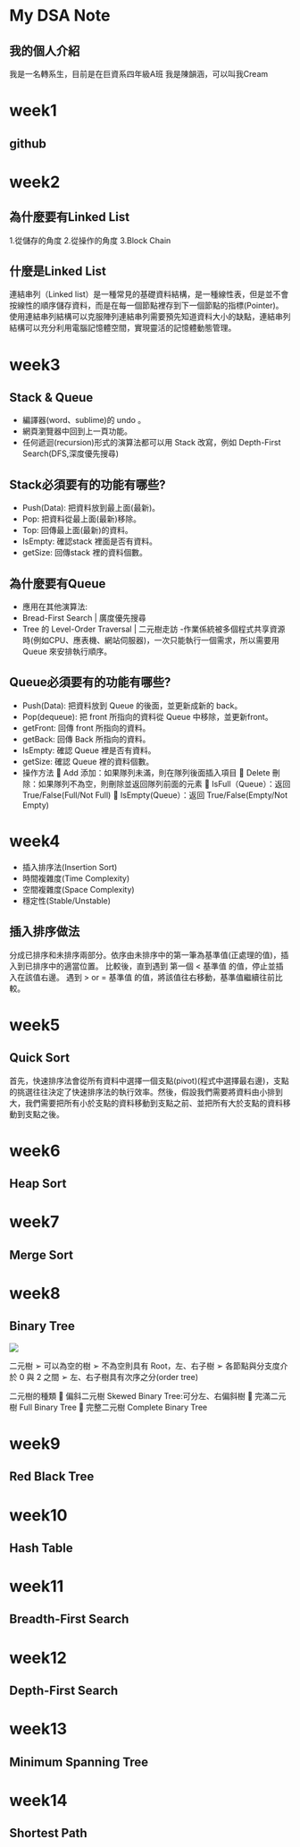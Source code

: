 # My DSA Note
## 我的個人介紹
我是一名轉系生，目前是在巨資系四年級A班
我是陳韻涵，可以叫我Cream

# week1
## github 

# week2
## 為什麼要有Linked List
1.從儲存的角度
2.從操作的角度
3.Block Chain
## 什麼是Linked List
連結串列（Linked list）是一種常見的基礎資料結構，是一種線性表，但是並不會按線性的順序儲存資料，而是在每一個節點裡存到下一個節點的指標(Pointer)。使用連結串列結構可以克服陣列連結串列需要預先知道資料大小的缺點，連結串列結構可以充分利用電腦記憶體空間，實現靈活的記憶體動態管理。

# week3
## Stack & Queue
- 編譯器(word、sublime)的 undo 。
- 網頁瀏覽器中回到上一頁功能。
- 任何遞迴(recursion)形式的演算法都可以用 Stack 改寫，例如 Depth-First Search(DFS,深度優先搜尋)
## Stack必須要有的功能有哪些?
 - Push(Data): 把資料放到最上面(最新)。
 - Pop: 把資料從最上面(最新)移除。
 - Top: 回傳最上面(最新)的資料。
 - IsEmpty: 確認stack 裡面是否有資料。
 - getSize: 回傳stack 裡的資料個數。
## 為什麼要有Queue
 - 應用在其他演算法:
  - Bread-First Search | 廣度優先搜尋
  - Tree 的 Level-Order Traversal | 二元樹走訪
  -作業係統被多個程式共享資源時(例如CPU、應表機、網站伺服器)，一次只能執行一個需求，所以需要用 Queue 來安排執行順序。
## Queue必須要有的功能有哪些?
 - Push(Data): 把資料放到 Queue 的後面，並更新成新的 back。
 - Pop(dequeue): 把 front 所指向的資料從 Queue 中移除，並更新front。
 - getFront: 回傳 front 所指向的資料。
 - getBack: 回傳 Back 所指向的資料。
 - IsEmpty: 確認 Queue 裡是否有資料。
 - getSize: 確認 Queue 裡的資料個數。
 - 操作方法
 Add 添加：如果隊列未滿，則在隊列後面插入項目 
 Delete 刪除：如果隊列不為空，則刪除並返回隊列前面的元素 
 IsFull（Queue）：返回 True/False(Full/Not Full) 
 IsEmpty(Queue）：返回 True/False(Empty/Not Empty) 

# week4
 - 插入排序法(Insertion Sort)
 - 時間複雜度(Time Complexity)
 - 空間複雜度(Space Complexity)
 - 穩定性(Stable/Unstable)

## 插入排序做法
分成已排序和未排序兩部分。依序由未排序中的第一筆為基準值(正處理的值)，插入到已排序中的適當位置。
比較後，直到遇到 第一個 < 基準值 的值，停止並插入在該值右邊。
遇到 > or = 基準值 的值，將該值往右移動，基準值繼續往前比較。

# week5
## Quick Sort
首先，快速排序法會從所有資料中選擇一個支點(pivot)(程式中選擇最右邊)，支點的挑選往往決定了快速排序法的執行效率。然後，假設我們需要將資料由小排到大，我們需要把所有小於支點的資料移動到支點之前、並把所有大於支點的資料移動到支點之後。

# week6
## Heap Sort
# week7
## Merge Sort
# week8
## Binary Tree
![](https://imgur.com/Rf5aZHp.pig)

二元樹 
➢ 可以為空的樹 
➢ 不為空則具有 Root，左、右子樹 
➢ 各節點與分支度介於 0 與 2 之間 
➢ 左、右子樹具有次序之分(order tree) 

二元樹的種類 
 偏斜二元樹 Skewed Binary Tree:可分左、右偏斜樹 
 完滿二元樹 Full Binary Tree 
 完整二元樹 Complete Binary Tree 
# week9
## Red Black Tree
# week10
## Hash Table
# week11
## Breadth-First Search
# week12
## Depth-First Search
# week13
## Minimum Spanning Tree
# week14
## Shortest Path
